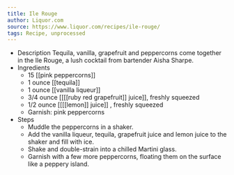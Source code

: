 ```yaml
---
title: Ile Rouge
author: Liquor.com
source: https://www.liquor.com/recipes/ile-rouge/
tags: Recipe, unprocessed
---
```


- Description
  Tequila, vanilla, grapefruit and peppercorns come together in the Ile Rouge, a lush cocktail from bartender Aisha Sharpe.
- Ingredients
	- 15 [[pink peppercorns]]
	- 1 ounce [[tequila]]
	- 1 ounce [[vanilla liqueur]]
	- 3/4 ounce [[[[ruby red grapefruit]] juice]], freshly squeezed
	- 1/2 ounce [[[[lemon]] juice]] , freshly squeezed
	- Garnish: pink peppercorns
- Steps
	- Muddle the peppercorns in a shaker.
	- Add the vanilla liqueur, tequila, grapefruit juice and lemon juice to the shaker and fill with ice.
	- Shake and double-strain into a chilled Martini glass.
	- Garnish with a few more peppercorns, floating them on the surface like a peppery island.